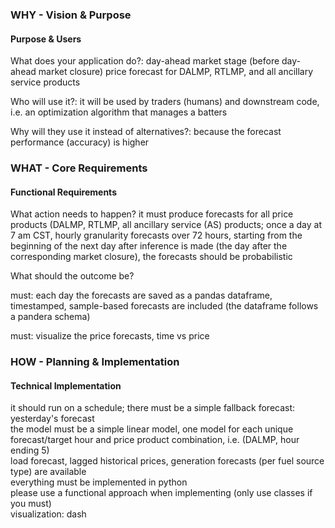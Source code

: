### WHY - Vision & Purpose

#### Purpose & Users

What does your application do?: day-ahead market stage (before day-ahead market closure) price forecast for DALMP, RTLMP, and all ancillary service products  
  
Who will use it?:  it will be used by traders (humans) and downstream code, i.e. an optimization algorithm that manages a batters

Why will they use it instead of alternatives?: because the forecast performance (accuracy) is higher

### WHAT - Core Requirements

#### Functional Requirements

What action needs to happen? it must produce forecasts for all price products (DALMP, RTLMP, all ancillary service (AS) products; once a day at 7 am CST, hourly granularity forecasts over 72 hours, starting from the beginning of the next day after inference is made (the day after the corresponding market closure), the forecasts should be probabilistic

What should the outcome be? 

must: each day the forecasts are saved as a pandas dataframe, timestamped, sample-based forecasts are included (the dataframe follows a pandera schema)

must: visualize the price forecasts, time vs price

### HOW - Planning & Implementation

#### Technical Implementation

it should run on a schedule; there must be a simple fallback forecast: yesterday's forecast  
the model must be a simple linear model, one model for each unique forecast/target hour and price product combination, i.e. (DALMP, hour ending 5)  
load forecast, lagged historical prices, generation forecasts (per fuel source type) are available  
everything must be implemented in python  
please use a functional approach when implementing (only use classes if you must)  
visualization: dash